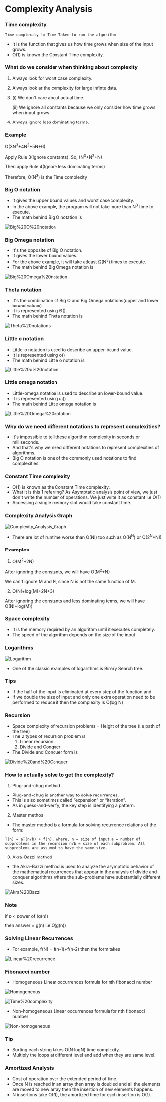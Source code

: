 # Complexity Analysis

### Time complexity
```
Time complexity != Time Taken to run the algorithm
```
- It is the function that gives us how time grows when size of the input grows.
- O(1) is known the Constant Time complexity.

### What do we consider when thinking about complexity
1. Always look for worst case complexity.
2. Always look ar the complexity for large infinte data.
3. (i) We don't care about actual time.

   (ii) We ignore all constants because we only consider how time grows when input grows.

4. Always ignore less dominating terms.

### Example
O(3N<sup>3</sup>+4N<sup>2</sup>+5N+6)

Apply Rule 3(Ignore constants). So, (N<sup>3</sup>+N<sup>2</sup>+N)

Then apply Rule 4(Ignore less dominating terms)

Therefore, O(N<sup>3</sup>) is the Time complexity

### Big O notation
- It gives the upper bound values and worst case complexity.
- In the above example, the program will not take more than N<sup>3</sup> time to execute.
- The math behind Big O notation is 

![Big%20O%20notation](https://github.com/Harini-Pavithra/Data-Structures/blob/main/Images/Big%20O%20notation.PNG)

### Big Omega notation
- It's the opposite of Big O notation.
- It gives the lower bound values.
- For the above example, it will take atleast Ω(N<sup>3</sup>) times to execute.
- The math behind Big Omega notation is 

![Big%20Omega%20notation](https://github.com/Harini-Pavithra/Data-Structures/blob/main/Images/Big%20Omega%20notation.jpg)

### Theta notation
- It's the combination of Big O and Big Omega notations(upper and lower bound values)
- It is represented using Θ().
- The math behind Theta notation is 

![Theta%20notations](https://github.com/Harini-Pavithra/Data-Structures/blob/main/Images/Theta%20notations.jpg)

### Little o notation
- Little-ο notation is used to describe an upper-bound value.
- It is represented using ο()
- The math behind Little o notation is

![Little%20o%20notation](https://github.com/Harini-Pavithra/Data-Structures/blob/main/Images/Little%20o%20notation.jpg)

### Little omega notation
- Little-οmega notation is used to describe an lower-bound value. 
- It is represented using ω()
- The math behind Little omega notation is

![Little%20Omega%20notation](https://github.com/Harini-Pavithra/Data-Structures/blob/main/Images/Little%20Omega%20notation.jpg)

### Why do we need different notations to represent complexities?
- It's impossible to tell these algorithm complexity in seconds or milliseconds.
- And that's why we need different notations to represent complexities of algorithms.
- Big O notation is one of the commonly used notations to find complexities.

### Constant Time complexity
- O(1) is known as the Constant Time complexity.
- What it is this 1 referring? As Asymptatic analysis point of view, we just don't write the number of operations. We just write it as constant i.e O(1)
- Accessing a single memory slot would take constant time.

### Complexity Analysis Graph

![Complexity_Analysis_Graph](https://github.com/Harini-Pavithra/Data-Structures/blob/main/Images/Complexity_Analysis_Graph.PNG)

- There are lot of runtime worse than O(N!) too such as O(N<sup>N</sup>) or O(2<sup>N</sup>*N!)

### Examples
1. O(M<sup>2</sup>+2N)

After ignoring the constants, we will have O(M<sup>2</sup>+N)

We can't ignore M and N, since N is not the same function of M.

2. O(N!+log(M)+2N+3)

After ignoring the constants and less dominating terms, we will have O(N!+log(M))

### Space complexity
- It is the memory required by an algorithm until it executes completely.
- The speed of the algorithm depends on the size of the input

### Logarithms 

![Logarithm](https://github.com/Harini-Pavithra/Data-Structures/blob/main/Images/Logarithm.jpg)

- One of the classic examples of logarithms is Binary Search tree.

### Tips
- If the half of the input is eliminated at every step of the function and 
- If we double the size of input and only one extra operation need to be performed to reduce it then the complexity is O(log N)

### Recursion
- Space complexity of recursion problems = Height of the tree (i.e path of the tree)
- The 2 types of recursion problem is
  1. Linear recursion
  2. Divide and Conquer
- The Divide and Conquer form is 

![Divide%20and%20Conquer](https://github.com/Harini-Pavithra/Data-Structures/blob/main/Images/Divide%20and%20Conquer.jpg)

### How to actually solve to get the complexity?
1. Plug-and-chug method
  - Plug-and-chug is another way to solve recurrences. 
  - This is also sometimes called “expansion” or “iteration”.
  -  As in guess-and-verify, the key step is identifying a pattern.
2. Master methos
  - The master method is a formula for solving recurrence relations of the form:
  ```
  T(n) = aT(n/b) + f(n), where, n = size of input a = number of subproblems in the recursion n/b = size of each subproblem. All subproblems are assumed to have the same size.

  ```
 3. Akra–Bazzi method
   - the Akra–Bazzi method is used to analyze the asymptotic behavior of the mathematical recurrences that appear in the analysis of divide and conquer algorithms where the sub-problems have substantially different sizes.
 
 ![Akra%20Bazzi](https://github.com/Harini-Pavithra/Data-Structures/blob/main/Images/Akra%20Bazzi.jpg)
 
 ### Note
 if p < power of (g(n))
 
 then answer = g(n) i.e O(g(n))
 
 ### Solving Linear Recurrences
 - For example, f(N) = f(n-1)+f(n-2) then the form takes
 
 ![Linear%20recurrence](https://github.com/Harini-Pavithra/Data-Structures/blob/main/Images/Linear%20recurrence.jpg)
 
 ### Fibonacci number 
 - Homogeneous Linear occurrences formula for nth fibonacci number

![Homogeneous](https://github.com/Harini-Pavithra/Data-Structures/blob/main/Images/Homogeneous.jpg)

![Time%20complexity](https://github.com/Harini-Pavithra/Data-Structures/blob/main/Images/Time%20complexity.jpg)

- Non-homogeneous Linear occurrences formula for nth fibonacci number
 
 ![Non-homogeneous](https://github.com/Harini-Pavithra/Data-Structures/blob/main/Images/Non-homogeneous.jpg)
 
 ### Tip
 - Sorting each string takes O(N logN) time complexity.
 - Multiply the loops at different level and add when they are same level.

### Amortized Analysis
- Cost of operation over the extended period of time.
- Once N is reached in an array then array is doubled and all the elements are moved to new array then the insertion of new elements happens.
- N insertions take O(N), the amortized time for each insertion is O(1).
